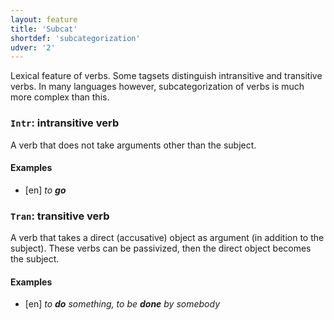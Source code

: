 ```yaml
---
layout: feature
title: 'Subcat'
shortdef: 'subcategorization'
udver: '2'
---
```


Lexical feature of verbs.
Some tagsets distinguish intransitive and transitive verbs.
In many languages however, subcategorization of verbs is much more complex than this.

### <a name="Intr">`Intr`</a>: intransitive verb

A verb that does not take arguments other than the subject.

#### Examples

* [en] _to <b>go</b>_

### <a name="Tran">`Tran`</a>: transitive verb

A verb that takes a direct (accusative) object as argument (in addition to the subject).
These verbs can be passivized, then the direct object becomes the subject.

#### Examples

* [en] _to <b>do</b> something, to be <b>done</b> by somebody_
<!-- Interlanguage links updated Čt lis 12 09:43:07 CET 2020 -->
